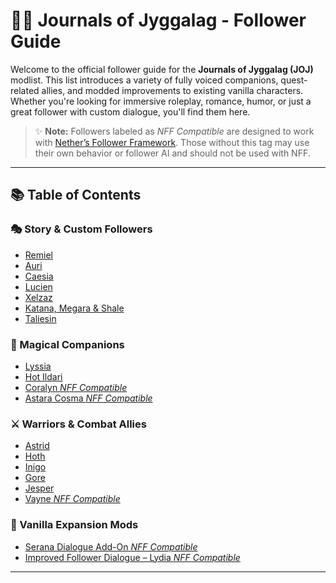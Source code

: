 
# 🧙‍♂️ Journals of Jyggalag - Follower Guide

Welcome to the official follower guide for the **Journals of Jyggalag (JOJ)** modlist. This list introduces a variety of fully voiced companions, quest-related allies, and modded improvements to existing vanilla characters. Whether you're looking for immersive roleplay, romance, humor, or just a great follower with custom dialogue, you'll find them here.

> ✨ **Note:** Followers labeled as *NFF Compatible* are designed to work with [Nether’s Follower Framework](https://www.nexusmods.com/skyrimspecialedition/mods/55653). Those without this tag may use their own behavior or follower AI and should not be used with NFF.

---

## 📚 Table of Contents

### 🎭 Story & Custom Followers
- [Remiel](#remiel)
- [Auri](#auri)
- [Caesia](#caesia)
- [Lucien](#lucien)
- [Xelzaz](#xelzaz)
- [Katana, Megara & Shale](#katana-megara--shale)
- [Taliesin](#taliesin)

### 🔮 Magical Companions
- [Lyssia](#lyssia)
- [Hot Ildari](#hot-ildari)
- [Coralyn *NFF Compatible*](#coralyn)
- [Astara Cosma *NFF Compatible*](#astara-cosma)

### ⚔️ Warriors & Combat Allies
- [Astrid](#astrid)
- [Hoth](#hoth)
- [Inigo](#inigo)
- [Gore](#gore)
- [Jesper](#jesper)
- [Vayne *NFF Compatible*](#vayne)

### 🏰 Vanilla Expansion Mods
- [Serana Dialogue Add-On *NFF Compatible*](#serana-dialogue-add-on)
- [Improved Follower Dialogue – Lydia *NFF Compatible*](#improved-lydia)

---

